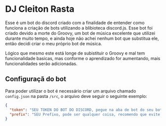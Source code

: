 # DJ Cleiton Rasta

Esse é um bot do discord criado com a finalidade de entender como funciona a criação de bots utilizando a blibioteca discord.js.
Esse bot foi criado devido a morte do Groovy, um bot de música excelente que utilizei durante muito tempo, e ainda hoje não achei nenhum bot que substitua ele, então decidi criar o meu próprio bot de música.

Lógico que mesmo este está longe de subistituir o Groovy e mal tem funcionalidade basicas, mas conforme o aprendizado for aumentando, mais funcionalidades serão adicionadas.

## Configuraçã do bot

Para poder utilizar o bot é necessário criar um arquivo chamado `config.json` na pasta `/src`, o arquivo deve seguir o seguinte exemplo:

```json
{
  "token": "SEU TOKEN DO BOT DO DISCORD, pegue na aba de bot do seu bot no discord developer portal",
  "prefix": "SEU Prefixo, pode ser qualquer coisa, recomendo que evite prefixes de outros bots, eu costumo usar dj!"
}
```
